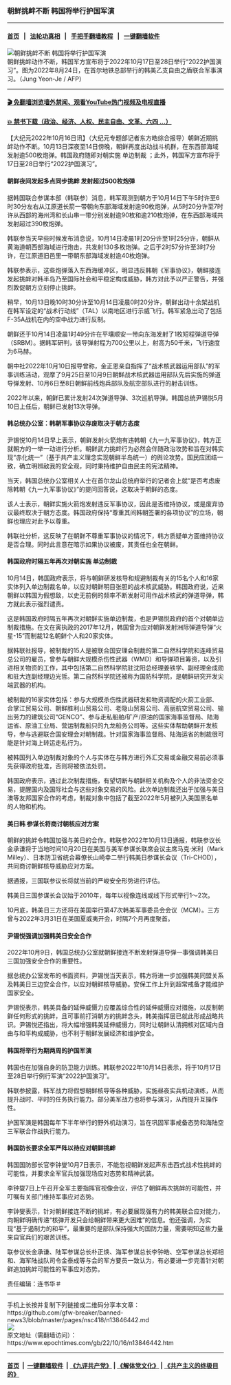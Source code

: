 ### 朝鲜挑衅不断 韩国将举行护国军演
------------------------

#### [首页](https://github.com/gfw-breaker/banned-news3/blob/master/README.md) &nbsp;&nbsp;|&nbsp;&nbsp; [法轮功真相](https://github.com/begood0513/basic/blob/master/README.md)  &nbsp;&nbsp;|&nbsp;&nbsp; [手把手翻墙教程](https://github.com/gfw-breaker/guides/wiki)  &nbsp;&nbsp;|&nbsp;&nbsp; [一键翻墙软件](https://github.com/gfw-breaker/nogfw/blob/master/README.md)  



<div><img alt="朝鲜挑衅不断 韩国将举行护国军演" class="attachment-djy_600_400 size-djy_600_400 wp-post-image" src="https://i.epochtimes.com/assets/uploads/2022/10/id13846714-000_32GZ2HE-600x400.jpg"/>
<div class="caption">
 朝鲜挑衅动作不断，韩国军方宣布将于2022年10月17日至28日举行“2022护国演习”。图为2022年8月24日，在首尔地铁总部举行的韩美乙支自由之盾联合军事演习。（Jung Yeon-Je / AFP）
</div></div><hr/>

#### [ 🎬  免翻墙浏览墙外禁闻、观看YouTube热门视频及电视直播](https://github.com/gfw-breaker/HelloWorld)

#### [ 💥  禁书下载（政治、经济、人权、民主自由、文革、六四 ...）](https://github.com/gfw-breaker/books/blob/master/README.md)

<div><p>
 【大纪元2022年10月16日讯】（大纪元专题部记者东方皓综合报导）朝鲜近期挑衅动作不断。10月13日深夜至14日傍晚，朝鲜再度出动战斗机群，在东西部海域发射逾500枚炮弹。韩国政府随即对朝实施
 <ok href="https://www.epochtimes.com/gb/tag/%E5%8D%95%E8%BE%B9%E5%88%B6%E8%A3%81.html">
  单边制裁
 </ok>
 ；此外，韩国军方宣布将于17日至28日举行“2022护国演习”。
</p>
<h4>
 朝鲜夜间发起多点同步挑衅 发射超过500枚炮弹
</h4>
<p>
 据韩国联合参谋本部（韩联参）消息，韩军观测到朝方于10月14日下午5时许至6时30分左右从江原道长箭一带朝向东部海域发射逾90枚炮弹，从5时20分许至7时许从西部的海州湾和长山串一带分别发射逾90枚和逾210枚炮弹，在东西部海域共发射超过390枚炮弹。
</p>
<p>
 韩联参当天早些时候发布消息说，10月14日凌晨1时20分许至1时25分许，朝鲜从黄海道朝西部海域进行炮击，共发射130多枚炮弹。之后于2时57分许至3时7分许，在江原道旧邑里一带朝东部海域发射逾40枚炮弹。
</p>
<p>
 韩联参表示，这些炮弹落入东西海缓冲区，明显违反韩朝《军事协议》，朝鲜接连发起挑衅对韩半岛乃至国际社会和平稳定构成威胁，韩方对此予以严正警告，并强烈敦促朝方立刻停止挑衅。
</p>
<p>
 稍早，10月13日晚10时30分许至10月14日凌晨0时20分许，朝鲜出动十余架战机在韩军设定的“战术行动线”（TAL）以南地区进行示威飞行。韩军紧急出动了包括F-35A战机在内的空中战力进行反制。
</p>
<p>
 朝鲜还于10月14日凌晨1时49分许在平壤顺安一带向东海发射了1枚短程弹道导弹（SRBM）。据韩军研判，该导弹射程为700公里以上，射高为50千米，飞行速度为6马赫。
</p>
<p>
 朝中社2022年10月10日报导曾称，金正恩亲自指挥了“战术核武器运用部队”的军事训练活动，观摩了9月25日至10月9日朝鲜战术核武器运用部队先后实施的弹道导弹发射、10月6日至8日朝鲜前线炮兵部队及航空部队进行的射击训练。
</p>
<p>
 2022年以来，朝鲜已累计发射24次弹道导弹、3次巡航导弹。韩国总统尹锡悦5月10日上任后，朝鲜已发射13次导弹。
</p>
<h4>
 韩总统办公室：韩朝军事协议存废取决于朝方态度
</h4>
<p>
 尹锡悦10月14日早上表示，朝鲜发射火箭炮有违韩朝《九一九军事协议》，韩方正就朝方的一举一动进行分析。朝鲜武力挑衅行为必然会伴随政治攻势和旨在对韩实现“赤化统一”（基于共产主义理念实现朝鲜半岛统一）的舆论攻势。国民应团结一致，确立明辨敌我的安全观，同时秉持维护自由民主的宪法精神。
</p>
<p>
 当天，韩国总统办公室相关人士在首尔龙山总统府举行的记者会上就“是否考虑废除韩朝《九一九军事协议》”的提问回答说，这取决于朝鲜的态度。
</p>
<p>
 该人士表示，朝鲜实施火箭炮发射违反军事协议，因此是否维持协议，或是废弃协议最终取决于朝方态度。韩国政府保持“尊重其间韩朝签署的各项协议”的立场，朝鲜也理应对此予以尊重。
</p>
<p>
 韩联社分析，这反映了在朝鲜不尊重军事协议的情况下，韩方质疑单方面维持协议是否合理。同时此言意在暗示如果协议被废，其责任也全在朝鲜。
</p>
<h4>
 韩国政府时隔五年再次对朝实施
 <ok href="https://www.epochtimes.com/gb/tag/%E5%8D%95%E8%BE%B9%E5%88%B6%E8%A3%81.html">
  单边制裁
 </ok>
</h4>
<p>
 10月14日，韩国政府表示，将与朝鲜研发核导和规避制裁有关的15名个人和16家实体列入单边制裁名单，以应对朝鲜明目张胆的战术核武威胁。韩国政府说，近来朝鲜以韩国为假想敌，以史无前例的频率不断发射可用作战术核武的弹道导弹，韩方就此表示强烈谴责。
</p>
<p>
 这是韩国政府时隔五年再次对朝鲜实施单边制裁，也是尹锡悦政府的首个对朝单边制裁措施。在文在寅执政的2017年12月，韩国曾为应对朝鲜发射洲际弹道导弹“火星-15”而制裁12名朝鲜个人和20家实体。
</p>
<p>
 据韩联社报导，被制裁的15人是被联合国安理会制裁的第二自然科学院和连峰贸易总公司的雇员，曾参与朝鲜大规模杀伤性武器（WMD）和导弹项目筹资，以及引进相关物资的工作，其中包括第二自然科学院驻沈阳总经理姜铁学、副经理金成勋和驻大连副经理边光哲。第二自然科学院还被称为国防科学院，是朝鲜研究开发尖端武器的机构。
</p>
<p>
 被制裁的16家实体包括：参与大规模杀伤性武器研发和物资调配的火箭工业部、合掌江贸易公司、朝鲜胜利山贸易公司、老隐山贸易公司、高丽航空贸易公司、输出劳力的建筑公司“GENCO”、参与走私船舶/矿产/原油的国家海事监督局、陆海运省、原油工业局、营运制裁船只的九龙船务公司等。这些实体帮助朝鲜开发核导，参与逃避联合国安理会对朝制裁。针对国家海事监督局、陆海运省的制裁很可能是针对海上转运走私行为。
</p>
<p>
 被韩国列入单边制裁对象的个人与实体在与韩方进行外汇交易或金融交易前必须事先获得政府批准，否则将被依法处罚。
</p>
<p>
 韩国政府表示，通过此次制裁措施，有望切断与朝鲜相关机构及个人的非法资金交易，提醒国内及国际社会与这些对象交易的风险。此次单边制裁还出于加强与美日澳等友邦国家合作的考虑，制裁对象中包括了截至2022年5月被列入美国黑名单的人物和机构。
</p>
<h4>
 <ok href="https://www.epochtimes.com/gb/tag/%E7%BE%8E%E6%97%A5%E9%9F%A9.html">
  美日韩
 </ok>
 参谋长将商讨朝核应对方案
</h4>
<p>
 朝鲜的挑衅令韩国加强与美日的合作。韩联参2022年10月13日通报，韩联参议长金承谦将于当地时间10月20日在美国与美军参谋长联席会议主席马克‧米利（Mark Milley）、日本防卫省统合幕僚长山崎幸二举行韩美日参谋长会议（Tri-CHOD），共同商讨朝鲜核导威胁应对方案。
</p>
<p>
 据通报，三国联参议长将就当前的严峻安全形势进行评估。
</p>
<p>
 韩美日三国参谋长会议始于2010年，每年以视像连线或线下形式举行1～2次。
</p>
<p>
 10月底，韩美日三方还将在美国举行第47次韩美军事委员会会议（MCM）。三方曾与2022年3月31日在美国夏威夷开会，时隔7个月再度聚首。
</p>
<h4>
 尹锡悦强调加强韩美日安全合作
</h4>
<p>
 2022年10月9日，韩国总统办公室就朝鲜接连不断发射弹道导弹一事强调韩美日三国加强安全合作的重要性。
</p>
<p>
 据总统办公室发布的书面资料，尹锡悦当天表示，韩方将进一步加强韩美同盟关系及韩美日三边安全合作，以应对朝鲜核导威胁。安保工作上升到超常戒备才能维护国家安全。
</p>
<p>
 尹锡悦表示，韩美具备的延伸威慑力应覆盖综合性的延伸威慑应对措施，以反制朝鲜任何形式的挑衅，且可事前打消朝方的挑衅念头，韩美指挥层已就此形成战略共识。尹锡悦还指出，将大幅增强韩美延伸威慑力，同时让朝鲜认清拥核对区域内自由与和平构成威胁，也不利于朝鲜发展经济和维护安全。
</p>
<h4>
 韩国将举行为期两周的护国军演
</h4>
<p>
 韩国也在加强自身的防卫能力训练。韩联参2022年10月14日表示，将于10月17日至28日举行例行军演“2022护国演习”。
</p>
<p>
 韩联参披露，韩军战力将假想朝鲜核导等各种威胁，实施昼夜实兵机动演练，从而提升战时、平时的任务执行能力。部分美军战力也将参与演习，从而提升互操作性。
</p>
<p>
 护国军演是韩国每年下半年举行的野外机动演习，旨在巩固军事戒备态势和海陆空三军联合作战执行能力。
</p>
<h4>
 韩国防长要求全军严阵以待应对朝鲜挑衅
</h4>
<p>
 韩国国防部长官李钟燮10月7日表示，不能忽视朝鲜发起声东击西式战术性挑衅的可能性，并要求全军官兵加强现场应对态势和精神武装。
</p>
<p>
 李钟燮7日上午召开全军主要指挥官视像会议，评估了朝鲜再次挑衅的可能性，并叮嘱有关部门维持军事应对态势。
</p>
<p>
 李钟燮表示，针对朝鲜接连不断的挑衅，有必要展现强有力的韩美联合应对能力，向朝鲜明确传递“核弹开发只会给朝鲜带来更大困难”的信息。他还强调，为实现“基于遏制力的和平”，最重要的是部队保持强大的国防力量，需要明知这些力量来自官兵们的艰苦训练。
</p>
<p>
 联参议长金承谦、陆军参谋总长朴正焕、海军参谋总长李钟皓、空军参谋总长郑相和、海军陆战队司令金泰成等与会的军方要员一致认为，有必要进一步完善针对朝鲜追加挑衅可能性的军事应对态势。
</p>
<p>
 责任编辑：连书华＃
</p>
</div>
<hr/>
手机上长按并复制下列链接或二维码分享本文章：<br/>
https://github.com/gfw-breaker/banned-news3/blob/master/pages/nsc418/n13846442.md <br/>
<a href='https://github.com/gfw-breaker/banned-news3/blob/master/pages/nsc418/n13846442.md'><img src='https://github.com/gfw-breaker/banned-news3/blob/master/pages/nsc418/n13846442.md.png'/></a> <br/>
原文地址（需翻墙访问）：https://www.epochtimes.com/gb/22/10/16/n13846442.htm


------------------------
#### [首页](https://github.com/gfw-breaker/banned-news3/blob/master/README.md) &nbsp;|&nbsp; [一键翻墙软件](https://github.com/gfw-breaker/nogfw/blob/master/README.md) &nbsp;| [《九评共产党》](https://github.com/gfw-breaker/9ping.md/blob/master/README.md#九评之一评共产党是什么) | [《解体党文化》](https://github.com/gfw-breaker/jtdwh.md/blob/master/README.md) | [《共产主义的终极目的》](https://github.com/gfw-breaker/gczydzjmd.md/blob/master/README.md)


<img src='http://gfw-breaker.win/banned-news3/pages/nsc418/n13846442.md' width='0px' height='0px'/>